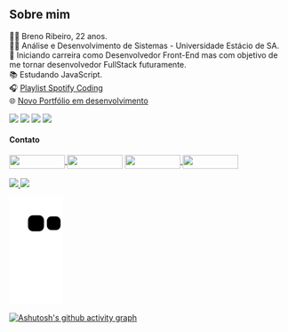 

## Sobre mim

🙋‍♂️ Breno Ribeiro, 22 anos. <br>
👨‍🎓 Análise e Desenvolvimento de Sistemas - Universidade Estácio de SA.<br>
🎯 Iniciando carreira como Desenvolvedor Front-End mas com objetivo de me tornar desenvolvedor FullStack futuramente.<br>
📚 Estudando JavaScript.<br>
🎧 <a href="https://open.spotify.com/playlist/5IMF5Ip71xcVj71pjEYXmM?si=abe1a9c19a8043b9">Playlist Spotify Coding</a><br>
🌐 <a href="https://portfolio-two-gules-69.vercel.app/">Novo Portfólio em desenvolvimento</a><br>


<div>
  <img src="https://img.shields.io/badge/HTML5-DA0037?style=for-the-badge&logo=html5&logoColor=white">
  <img src="https://img.shields.io/badge/CSS3-DA0037?style=for-the-badge&logo=css3&logoColor=white">
  <img src="https://img.shields.io/badge/JavaScript-DA0037?style=for-the-badge&logo=javascript&logoColor=white">
  <img src="https://img.shields.io/badge/Sass-DA0037?style=for-the-badge&logo=sass&logoColor=white">
</div>

#### Contato

<div>
<a href="https://www.instagram.com/brenor.dev/" target"_blank"/><img border-radius="0" align="center" width="100" height="25" src="https://img.shields.io/badge/Instagram-DA0037?style=for-the-badge&logo=instagram&logoColor=white"/>
<a href="https://twitter.com/brenor_dev"><img border-radius="0" align="center" width="100" height="25" src="https://img.shields.io/badge/Twitter-DA0037?style=for-the-badge&logo=twitter&logoColor=white"/></a>
<a href="https://www.linkedin.com/in/breno-ribeiro-293653231/" target"_blank"/><img align="center" width="100" height="25" src="https://img.shields.io/badge/LinkedIn-DA0037?style=for-the-badge&logo=linkedin&logoColor=white"/>
<a href="https://github.com/brenordev" target"_blank"/><img align="center" width="100" height="25" src="https://img.shields.io/badge/GitHub-DA0037?style=for-the-badge&logo=github&logoColor=white"/>
</div>

<div align="left">
<br>
  <a href="https://github.com/brenordev">
  <img height="180em" src="https://github-readme-stats.vercel.app/api?username=brenordev&show_icons=true&theme=dracula&include_all_commits=true&count_private=true"/>
  <img height="180em" src="https://github-readme-stats.vercel.app/api/top-langs/?username=brenordev&layout=compact&langs_count=7&theme=dracula"/>
</div>

<div align="left">
  
  ![Snake animation](https://github.com/brenordev/brenordev/blob/output/github-contribution-grid-snake.svg)

<div>

[![Ashutosh's github activity graph](https://activity-graph.herokuapp.com/graph?username=brenordev&bg_color=000000&color=a9a7a7&line=ff0000&point=a30000&area=true&hide_border=true)](https://github.com/ashutosh00710/github-readme-activity-graph)

